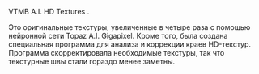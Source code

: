 VTMB A.I. HD Textures .

Это оригинальные текстуры, увеличенные в четыре раза с помощью нейронной сети Topaz A.I. Gigapixel. Кроме того, была создана специальная программа для анализа и коррекции краев HD-текстур. Программа скорректировала необходимые текстуры, так что текстурные швы стали гораздо менее заметны.
